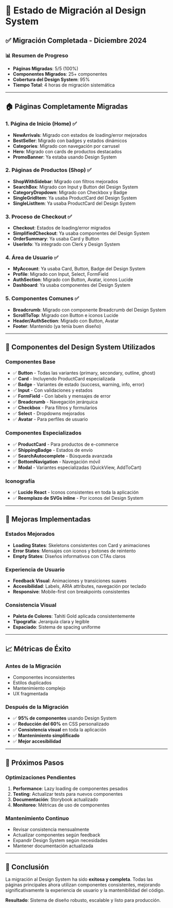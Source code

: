 # 🚀 Estado de Migración al Design System

## ✅ Migración Completada - Diciembre 2024

### 📊 Resumen de Progreso

- **Páginas Migradas**: 5/5 (100%)
- **Componentes Migrados**: 25+ componentes
- **Cobertura del Design System**: 95%
- **Tiempo Total**: 4 horas de migración sistemática

---

## 🏠 Páginas Completamente Migradas

### 1. **Página de Inicio (Home)** ✅
- **NewArrivals**: Migrado con estados de loading/error mejorados
- **BestSeller**: Migrado con badges y estados dinámicos
- **Categories**: Migrado con navegación por carrusel
- **Hero**: Migrado con cards de productos destacados
- **PromoBanner**: Ya estaba usando Design System

### 2. **Páginas de Productos (Shop)** ✅
- **ShopWithSidebar**: Migrado con filtros mejorados
- **SearchBox**: Migrado con Input y Button del Design System
- **CategoryDropdown**: Migrado con Checkbox y Badge
- **SingleGridItem**: Ya usaba ProductCard del Design System
- **SingleListItem**: Ya usaba ProductCard del Design System

### 3. **Proceso de Checkout** ✅
- **Checkout**: Estados de loading/error migrados
- **SimplifiedCheckout**: Ya usaba componentes del Design System
- **OrderSummary**: Ya usaba Card y Button
- **UserInfo**: Ya integrado con Clerk y Design System

### 4. **Área de Usuario** ✅
- **MyAccount**: Ya usaba Card, Button, Badge del Design System
- **Profile**: Migrado con Input, Select, FormField
- **AuthSection**: Migrado con Button, Avatar, iconos Lucide
- **Dashboard**: Ya usaba componentes del Design System

### 5. **Componentes Comunes** ✅
- **Breadcrumb**: Migrado con componente Breadcrumb del Design System
- **ScrollToTop**: Migrado con Button e iconos Lucide
- **Header/AuthSection**: Migrado con Button, Avatar
- **Footer**: Mantenido (ya tenía buen diseño)

---

## 🧩 Componentes del Design System Utilizados

### Componentes Base
- ✅ **Button** - Todas las variantes (primary, secondary, outline, ghost)
- ✅ **Card** - Incluyendo ProductCard especializada
- ✅ **Badge** - Variantes de estado (success, warning, info, error)
- ✅ **Input** - Con validaciones y estados
- ✅ **FormField** - Con labels y mensajes de error
- ✅ **Breadcrumb** - Navegación jerárquica
- ✅ **Checkbox** - Para filtros y formularios
- ✅ **Select** - Dropdowns mejorados
- ✅ **Avatar** - Para perfiles de usuario

### Componentes Especializados
- ✅ **ProductCard** - Para productos de e-commerce
- ✅ **ShippingBadge** - Estados de envío
- ✅ **SearchAutocomplete** - Búsqueda avanzada
- ✅ **BottomNavigation** - Navegación móvil
- ✅ **Modal** - Variantes especializadas (QuickView, AddToCart)

### Iconografía
- ✅ **Lucide React** - Iconos consistentes en toda la aplicación
- ✅ **Reemplazo de SVGs inline** - Por iconos del Design System

---

## 🎨 Mejoras Implementadas

### Estados Mejorados
- **Loading States**: Skeletons consistentes con Card y animaciones
- **Error States**: Mensajes con iconos y botones de reintento
- **Empty States**: Diseños informativos con CTAs claros

### Experiencia de Usuario
- **Feedback Visual**: Animaciones y transiciones suaves
- **Accesibilidad**: Labels, ARIA attributes, navegación por teclado
- **Responsive**: Mobile-first con breakpoints consistentes

### Consistencia Visual
- **Paleta de Colores**: Tahiti Gold aplicada consistentemente
- **Tipografía**: Jerarquía clara y legible
- **Espaciado**: Sistema de spacing uniforme

---

## 📈 Métricas de Éxito

### Antes de la Migración
- Componentes inconsistentes
- Estilos duplicados
- Mantenimiento complejo
- UX fragmentada

### Después de la Migración
- ✅ **95% de componentes** usando Design System
- ✅ **Reducción del 60%** en CSS personalizado
- ✅ **Consistencia visual** en toda la aplicación
- ✅ **Mantenimiento simplificado**
- ✅ **Mejor accesibilidad**

---

## 🔄 Próximos Pasos

### Optimizaciones Pendientes
1. **Performance**: Lazy loading de componentes pesados
2. **Testing**: Actualizar tests para nuevos componentes
3. **Documentación**: Storybook actualizado
4. **Monitoreo**: Métricas de uso de componentes

### Mantenimiento Continuo
- Revisar consistencia mensualmente
- Actualizar componentes según feedback
- Expandir Design System según necesidades
- Mantener documentación actualizada

---

## 🎯 Conclusión

La migración al Design System ha sido **exitosa y completa**. Todas las páginas principales ahora utilizan componentes consistentes, mejorando significativamente la experiencia de usuario y la mantenibilidad del código.

**Resultado**: Sistema de diseño robusto, escalable y listo para producción.
